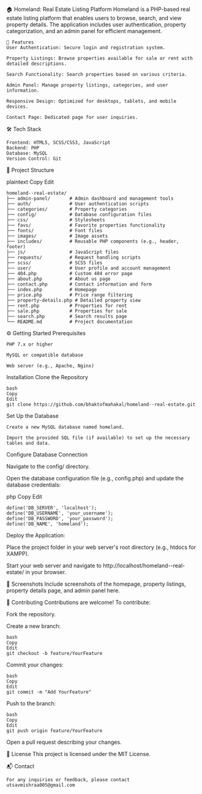 🏠 Homeland: Real Estate Listing Platform
  Homeland is a PHP-based real estate listing platform that enables users to browse, search, and view property details. The application includes user authentication, property categorization, and an admin panel 
  for efficient management.

    🚀 Features
    User Authentication: Secure login and registration system.
    
    Property Listings: Browse properties available for sale or rent with detailed descriptions.
    
    Search Functionality: Search properties based on various criteria.
    
    Admin Panel: Manage property listings, categories, and user information.
    
    Responsive Design: Optimized for desktops, tablets, and mobile devices.
    
    Contact Page: Dedicated page for user inquiries.

🛠️ Tech Stack

    Frontend: HTML5, SCSS/CSS3, JavaScript
    Backend: PHP
    Database: MySQL
    Version Control: Git

📁 Project Structure

plaintext
Copy
Edit

    
    homeland--real-estate/
    ├── admin-panel/       # Admin dashboard and management tools
    ├── auth/              # User authentication scripts
    ├── categories/        # Property categories
    ├── config/            # Database configuration files
    ├── css/               # Stylesheets
    ├── favs/              # Favorite properties functionality
    ├── fonts/             # Font files
    ├── images/            # Image assets
    ├── includes/          # Reusable PHP components (e.g., header, footer)
    ├── js/                # JavaScript files
    ├── requests/          # Request handling scripts
    ├── scss/              # SCSS files
    ├── user/              # User profile and account management
    ├── 404.php            # Custom 404 error page
    ├── about.php          # About us page
    ├── contact.php        # Contact information and form
    ├── index.php          # Homepage
    ├── price.php          # Price range filtering
    ├── property-details.php # Detailed property view
    ├── rent.php           # Properties for rent
    ├── sale.php           # Properties for sale
    ├── search.php         # Search results page
    └── README.md          # Project documentation
⚙️ Getting Started
Prerequisites

    PHP 7.x or higher
    
    MySQL or compatible database
    
    Web server (e.g., Apache, Nginx)

Installation
Clone the Repository

    bash
    Copy
    Edit
    git clone https://github.com/bhaktofmahakal/homeland--real-estate.git
Set Up the Database

    Create a new MySQL database named homeland.
    
    Import the provided SQL file (if available) to set up the necessary tables and data.

Configure Database Connection

Navigate to the config/ directory.

Open the database configuration file (e.g., config.php) and update the database credentials:

php
Copy
Edit

    define('DB_SERVER', 'localhost');
    define('DB_USERNAME', 'your_username');
    define('DB_PASSWORD', 'your_password');
    define('DB_NAME', 'homeland');
Deploy the Application:

Place the project folder in your web server's root directory (e.g., htdocs for XAMPP).

Start your web server and navigate to http://localhost/homeland--real-estate/ in your browser.

📸 Screenshots
Include screenshots of the homepage, property listings, property details page, and admin panel here.

🤝 Contributing
Contributions are welcome! To contribute:

Fork the repository.

Create a new branch:

    bash
    Copy
    Edit
    git checkout -b feature/YourFeature
Commit your changes:

    bash
    Copy
    Edit
    git commit -m "Add YourFeature"
Push to the branch:

    bash
    Copy
    Edit
    git push origin feature/YourFeature
Open a pull request describing your changes.

📄 License
This project is licensed under the MIT License.

📬 Contact

    For any inquiries or feedback, please contact utsavmishraa005@gmail.com

